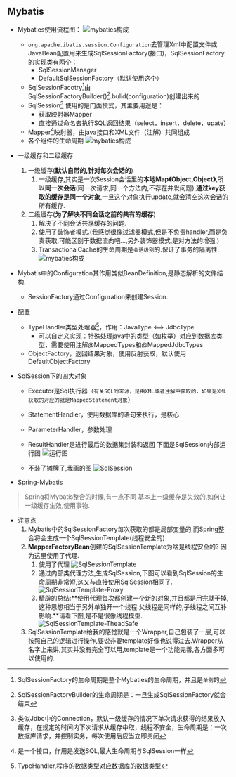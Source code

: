 ## Mybatis
* Mybaties使用流程图：
    ![mybaties构成](../../Images/programming/mybaties/Mybatis的构成.png)
    * `org.apache.ibatis.session.Configuration`去管理Xml中配置文件或JavaBean配置用来生成SqlSessionFactory(接口)，SqlSessionFactory的实现类有两个：
      * SqlSessionManager
      * DefaultSqlSessionFactory（默认使用这个）
    * SqlSessionFacotry[^1]由SqlSessionFactoryBuilder()[^2].bulid(configuration)创建出来的
    * SqlSession[^3] 使用的是门面模式，其主要用途是：
      * 获取映射器Mapper
      * 直接通过命名去执行SQL返回结果（select，insert，delete，upate）
    * Mapper[^4]映射器，由java接口和XML文件（注解）共同组成
    * 各个组件的生命周期
  ![mybaties构成](../../Images/programming/mybaties/Mybatis各种生命周期.png)

* 一级缓存和二级缓存
  1. 一级缓存(**默认自带的,针对每次会话的**)
     1. 一级缓存,其实是一次Session会话里的**本地Map《Object,Object》**,所以**同一次会话**(同一次请求,同一个方法内,不存在并发问题),**通过key获取的缓存是同一个对象**,一旦这个对象执行update,就会清空这次会话的所有缓存.
  2. 二级缓存(**为了解决不同会话之前的共有的缓存**)
     1. 解决了不同会话共享缓存的问题.
     2. 使用了装饰者模式.(我感觉很像过滤器模式,但是不负责handler,而是负责获取,可能区别于数据流向吧...,另外装饰器模式,是对方法的增强.)
     3. TransactionalCache的生命周期是`会话级别`的.保证了事务的隔离性.
      ![mybaties构成](../../Images/programming/mybaties/Mybatis二级缓存-装饰者.png)

* Mybatis中的Configuration其作用类似BeanDefinition,是静态解析的文件结构.
  * SessionFactory通过Configuration来创建Session.

* 配置
  * TypeHandler类型处理器[^5]，作用：JavaType <==> JdbcType
    * 可以自定义实现：特殊处理java中的类型（如枚举）对应到数据库类型，需要使用注解@MappedTypes和@MappedJdbcTypes
  * ObjectFactory，返回结果对象，使用反射获取，默认使用DefaultObjectFactory 
  
* SqlSession下的四大对象
  * Executor是Sql执行器（`有关SQL的来源，是由XML或者注解中获取的，如果是XML获取的对应的就是MappedStatement对象`）
  * StatementHandler，使用数据库的语句来执行，是核心
  * ParameterHandler，参数处理
  * ResultHandler是进行最后的数据集封装和返回
    下面是SqlSession内部运行图
    ![运行图](../../Images/programming/mybaties/SqlSession内部运行图.png)

  * 不装了摊牌了,我画的图
    ![SqlSession](../../Images/programming/mybaties/Mybatis-SqlSession.png)



* Spring-Mybatis
> Spring将Mybatis整合的时候,有一点不同
> 基本上一级缓存是失效的,如何让一级缓存生效,使用事物.

* 注意点
  1. Mybatis中的SqlSessionFactory每次获取的都是局部变量的,而Spring整合将会生成一个SqlSessionTemplate(线程安全的)
  2. **MapperFactoryBean**创建的SqlSessionTemplate为啥是线程安全的? 因为这里使用了代理.
     1. 使用了代理
    ![SqlSessionTemplate](../../Images/programming/mybaties/SqlSessionTemplate.png)
     1. 通过内部类代理方法,生成SqlSession,下图可以看到SqlSession的生命周期非常短,这又与直接使用SqlSession相同了.
    ![SqlSessionTemplate-Proxy](../../Images/programming/mybaties/SqlSessionTemplate-Proxy.png)
     1. 精辟的总结:**使用代理每次都创建一个新的对象,并且都是用完就干掉,这种思想相当于另外单独开一个线程.父线程是同样的,子线程之间互补影响.**请看下图,是不是很像线程模型.
    ![SqlSessionTemplate-TheadSafe](../../Images/programming/mybaties/SqlSessionTemplate-TheadSafe.png)
  3. SqlSessionTemplate给我的感觉就是一个Wrapper,自己包装了一层,可以按照自己的逻辑进行操作,要说非要template好像也说得过去.Wrapper从名字上来讲,其实并没有完全可以用,template是一个功能完善,各方面多可以使用的.
  
    
[^1]: SqlSessionFactory的生命周期是整个Mybaties的生命周期，并且是`单例`的
[^2]: SqlSessionFactoryBuilder的生命周期是：一旦生成SqlSessionFactory就会结束
[^3]: 类似Jdbc中的Connection，默认一级缓存的情况下单次请求获得的结果放入缓存，在规定的时间内下次请求从缓存中取，线程不安全，生命周期是：一次数据库请求，并控制实务，每次使用后应当立即关闭
[^4]: 是一个接口，作用是发送SQL,最大生命周期与SqlSession一样
[^5]: TypeHandler,程序的数据类型对应数据库的数据类型